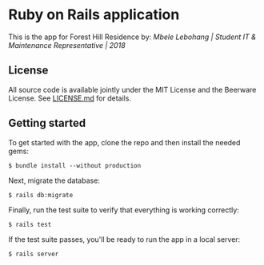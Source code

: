 # Ruby on Rails application

This is the app for Forest Hill Residence by:
*Mbele Lebohang | Student
IT & Maintenance Representative | 2018*

## License

All source code is available jointly under the MIT License and the Beerware
License. See [LICENSE.md](LICENSE.md) for details.

## Getting started

To get started with the app, clone the repo and then install the needed gems:

```
$ bundle install --without production
```

Next, migrate the database:

```
$ rails db:migrate
```

Finally, run the test suite to verify that everything is working correctly:

```
$ rails test
```

If the test suite passes, you'll be ready to run the app in a local server:

```
$ rails server
```
